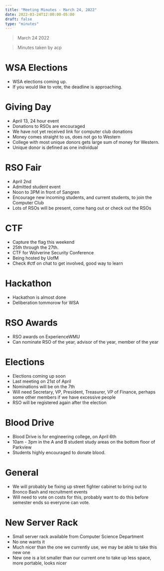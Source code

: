 ```yaml
---
title: "Meeting Minutes - March 24, 2022"
date: 2022-03-24T12:00:00-05:00
draft: false
type: "minutes"
---
```


> March 24 2022

> Minutes taken by acp

# WSA Elections
 - WSA elections coming up.
 - If you would like to vote, the deadline is approaching.

# Giving Day
 - April 13, 24 hour event
 - Donations to RSOs are encouraged
 - We have not yet received link for computer club donations
 - Money comes straight to us, does not go to Western
 - College with most unique donors gets large sum of money for Western.
 - Unique donor is defined as one individual

# RSO Fair
 - April 2nd
 - Admitted student event
 - Noon to 3PM in front of Sangren
 - Encourage new incoming students, and current students, to join the Computer Club
 - Lots of RSOs will be present, come hang out or check out the RSOs

# CTF
 - Capture the flag this weekend
 - 25th through the 27th.
 - CTF for Wolverine Security Conference
 - Being hosted by UofM
 - Check #ctf on chat to get involved, good way to learn

# Hackathon
 - Hackathon is almost done
 - Deliberation tommorow for WSA

# RSO Awards
 - RSO awards on ExperienceWMU
 - Can nominate RSO of the year, advisor of the year, member of the year

# Elections
- Elections coming up soon
- Last meeting on 21st of April
- Nominations will be on the 7th
- Will need Secretary, VP, President, Treasurer, VP of Finance, perhaps some other members if we have excessive people
- RSO will be registered again after the election

# Blood Drive
 - Blood Drive is for engineering college, on April 6th
 - 10am - 3pm in the A and B student study areas on the bottom floor of Parkview
 - Students highly encouraged to donate blood.

# General
 - We will probably be fixing up street fighter cabinet to bring out to Bronco Bash and recruitment events
 - Will need to vote on costs for this, probably want to do this before semester ends so everyone can vote.

# New Server Rack
 - Small server rack available from Computer Science Department
 - No one wants it
 - Much nicer than the one we currently use, we may be able to take this new one
 - New one is a lot smaller than our current one to take up less space, more portable, looks nicer